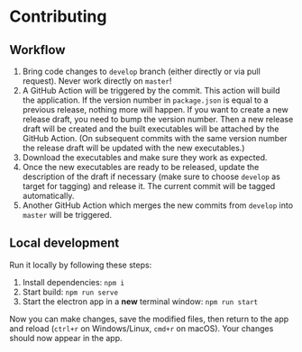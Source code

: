 # Contributing

## Workflow

1. Bring code changes to `develop` branch (either directly or via pull request). Never work directly on `master`!
1. A GitHub Action will be triggered by the commit. This action will build the application. If the version number in `package.json` is equal to a previous release, nothing more will happen. If you want to create a new release draft, you need to bump the version number. Then a new release draft will be created and the built executables will be attached by the GitHub Action. (On subsequent commits with the same version number the release draft will be updated with the new executables.)
1. Download the executables and make sure they work as expected.
1. Once the new executables are ready to be released, update the description of the draft if necessary (make sure to choose `develop` as target for tagging) and release it. The current commit will be tagged automatically.
1. Another GitHub Action which merges the new commits from `develop` into `master` will be triggered.

## Local development

Run it locally by following these steps:

1. Install dependencies: `npm i`
1. Start build: `npm run serve`
1. Start the electron app in a **new** terminal window: `npm run start`

Now you can make changes, save the modified files, then return to the app and reload (`ctrl+r` on Windows/Linux, `cmd+r` on macOS). Your changes should now appear in the app.
